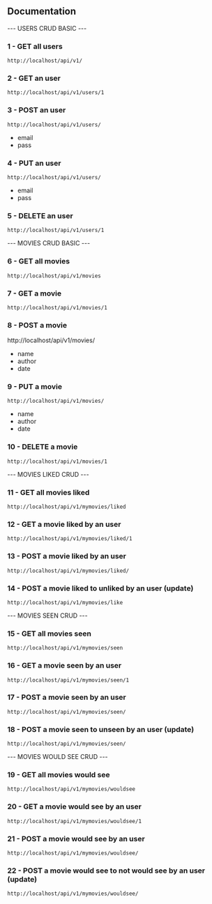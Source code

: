## Documentation


--- USERS CRUD BASIC ---

### 1 - GET all users
``` 
http://localhost/api/v1/
```

### 2 - GET an user
```
http://localhost/api/v1/users/1
```

### 3 - POST an user
```
http://localhost/api/v1/users/
```
- email
- pass

### 4 - PUT an user
```
http://localhost/api/v1/users/
```
- email
- pass

### 5 - DELETE an user
```
http://localhost/api/v1/users/1
```

--- MOVIES CRUD BASIC ---

### 6 - GET all movies
```
http://localhost/api/v1/movies
```

### 7 - GET a movie
```
http://localhost/api/v1/movies/1
```

### 8 - POST a movie
http://localhost/api/v1/movies/
- name
- author
- date

### 9 - PUT a movie
```
http://localhost/api/v1/movies/
```
- name
- author
- date

### 10 - DELETE a movie
```
http://localhost/api/v1/movies/1
```


--- MOVIES LIKED CRUD ---

### 11 - GET all movies liked
```
http://localhost/api/v1/mymovies/liked
```

### 12 - GET a movie liked by an user
```
http://localhost/api/v1/mymovies/liked/1
```

### 13 - POST a movie liked by an user
```
http://localhost/api/v1/mymovies/liked/
```

### 14 - POST a movie liked to unliked by an user (update)
```
http://localhost/api/v1/mymovies/like
```


--- MOVIES SEEN CRUD ---

### 15 - GET all movies seen
```
http://localhost/api/v1/mymovies/seen
```

### 16 - GET a movie seen by an user
```
http://localhost/api/v1/mymovies/seen/1
```

### 17 - POST a movie seen by an user
```
http://localhost/api/v1/mymovies/seen/
```

### 18 - POST a movie seen to unseen by an user (update)
```
http://localhost/api/v1/mymovies/seen/
```


--- MOVIES WOULD SEE CRUD ---

### 19 - GET all movies would see
```
http://localhost/api/v1/mymovies/wouldsee
```

### 20 - GET a movie would see by an user
```
http://localhost/api/v1/mymovies/wouldsee/1
```

### 21 - POST a movie would see by an user
```
http://localhost/api/v1/mymovies/wouldsee/
```

### 22 - POST a movie would see to not would see by an user (update)
```
http://localhost/api/v1/mymovies/wouldsee/
```
